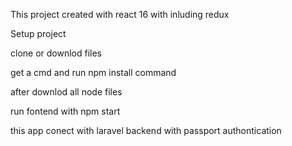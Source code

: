 This project created with react 16 with inluding redux 

Setup project

clone  or downlod files 

get a cmd and run npm install command

after  downlod all node files 

run fontend with npm start

this app conect with laravel backend with passport authontication 

